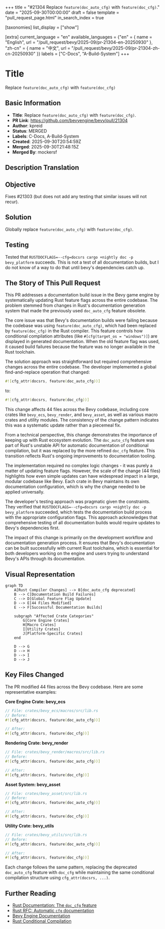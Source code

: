+++
title = "#21304 Replace `feature(doc_auto_cfg)` with `feature(doc_cfg)`."
date = "2025-09-30T00:00:00"
draft = false
template = "pull_request_page.html"
in_search_index = true

[taxonomies]
list_display = ["show"]

[extra]
current_language = "en"
available_languages = {"en" = { name = "English", url = "/pull_request/bevy/2025-09/pr-21304-en-20250930" }, "zh-cn" = { name = "中文", url = "/pull_request/bevy/2025-09/pr-21304-zh-cn-20250930" }}
labels = ["C-Docs", "A-Build-System"]
+++

# Title
Replace `feature(doc_auto_cfg)` with `feature(doc_cfg)`

## Basic Information
- **Title**: Replace `feature(doc_auto_cfg)` with `feature(doc_cfg)`.
- **PR Link**: https://github.com/bevyengine/bevy/pull/21304
- **Author**: kpreid
- **Status**: MERGED
- **Labels**: C-Docs, A-Build-System
- **Created**: 2025-09-30T20:54:59Z
- **Merged**: 2025-09-30T21:48:15Z
- **Merged By**: mockersf

## Description Translation

## Objective

Fixes #21303 (but does not add any testing that similar issues will not recur).

## Solution

Globally replace `feature(doc_auto_cfg)` with `feature(doc_cfg)`.

## Testing

Tested that `RUSTDOCFLAGS=--cfg=docsrs cargo +nightly doc -p bevy_platform` succeeds. This is not a test of all documentation builds, but I do not know of a way to do that until bevy's dependencies catch up.

## The Story of This Pull Request

This PR addresses a documentation build issue in the Bevy game engine by systematically updating Rust feature flags across the entire codebase. The problem stemmed from changes in Rust's documentation generation system that made the previously used `doc_auto_cfg` feature obsolete.

The core issue was that Bevy's documentation builds were failing because the codebase was using `feature(doc_auto_cfg)`, which had been replaced by `feature(doc_cfg)` in the Rust compiler. This feature controls how conditional compilation attributes (like `#[cfg(target_os = "windows")]`) are displayed in generated documentation. When the old feature flag was used, it caused build failures because the feature was no longer available in the Rust toolchain.

The solution approach was straightforward but required comprehensive changes across the entire codebase. The developer implemented a global find-and-replace operation that changed:

```rust
#![cfg_attr(docsrs, feature(doc_auto_cfg))]
```

to:

```rust
#![cfg_attr(docsrs, feature(doc_cfg))]
```

This change affects 44 files across the Bevy codebase, including core crates like `bevy_ecs`, `bevy_render`, and `bevy_asset`, as well as various macro crates and utility modules. The consistency of the change pattern indicates this was a systematic update rather than a piecemeal fix.

From a technical perspective, this change demonstrates the importance of keeping up with Rust ecosystem evolution. The `doc_auto_cfg` feature was part of Rust's unstable API for automatic documentation of conditional compilation, but it was replaced by the more refined `doc_cfg` feature. This transition reflects Rust's ongoing improvements to documentation tooling.

The implementation required no complex logic changes - it was purely a matter of updating feature flags. However, the scale of the change (44 files) highlights how even simple updates can have widespread impact in a large, modular codebase like Bevy. Each crate in Bevy maintains its own documentation configuration, which is why the change needed to be applied universally.

The developer's testing approach was pragmatic given the constraints. They verified that `RUSTDOCFLAGS=--cfg=docsrs cargo +nightly doc -p bevy_platform` succeeded, which tests the documentation build process with the appropriate configuration flags. This approach acknowledges that comprehensive testing of all documentation builds would require updates to Bevy's dependencies first.

The impact of this change is primarily on the development workflow and documentation generation process. It ensures that Bevy's documentation can be built successfully with current Rust toolchains, which is essential for both developers working on the engine and users trying to understand Bevy's APIs through its documentation.

## Visual Representation

```mermaid
graph TD
    A[Rust Compiler Changes] --> B[doc_auto_cfg deprecated]
    B --> C[Documentation Build Failures]
    C --> D[Global Feature Flag Update]
    D --> E[44 Files Modified]
    E --> F[Successful Documentation Builds]
    
    subgraph "Affected Crate Categories"
        G[Core Engine Crates]
        H[Macro Crates]
        I[Utility Crates]
        J[Platform-Specific Crates]
    end
    
    D --> G
    D --> H
    D --> I
    D --> J
```

## Key Files Changed

The PR modified 44 files across the Bevy codebase. Here are some representative examples:

**Core Engine Crate: bevy_ecs**
```rust
// File: crates/bevy_ecs/macros/src/lib.rs
// Before:
#![cfg_attr(docsrs, feature(doc_auto_cfg))]

// After:
#![cfg_attr(docsrs, feature(doc_cfg))]
```

**Rendering Crate: bevy_render**
```rust
// File: crates/bevy_render/macros/src/lib.rs
// Before:
#![cfg_attr(docsrs, feature(doc_auto_cfg))]

// After:
#![cfg_attr(docsrs, feature(doc_cfg))]
```

**Asset System: bevy_asset**
```rust
// File: crates/bevy_asset/src/lib.rs
// Before:
#![cfg_attr(docsrs, feature(doc_auto_cfg))]

// After:
#![cfg_attr(docsrs, feature(doc_cfg))]
```

**Utility Crate: bevy_utils**
```rust
// File: crates/bevy_utils/src/lib.rs
// Before:
#![cfg_attr(docsrs, feature(doc_auto_cfg))]

// After:
#![cfg_attr(docsrs, feature(doc_cfg))]
```

Each change follows the same pattern, replacing the deprecated `doc_auto_cfg` feature with `doc_cfg` while maintaining the same conditional compilation structure using `cfg_attr(docsrs, ...)`.

## Further Reading

- [Rust Documentation: The `doc_cfg` feature](https://doc.rust-lang.org/unstable-book/language-features/doc-cfg.html)
- [Rust RFC: Automatic `cfg` documentation](https://github.com/rust-lang/rfcs/blob/master/text/1868-external-doc-attr.md)
- [Bevy Engine Documentation](https://bevyengine.org/learn/)
- [Rust Conditional Compilation](https://doc.rust-lang.org/reference/conditional-compilation.html)